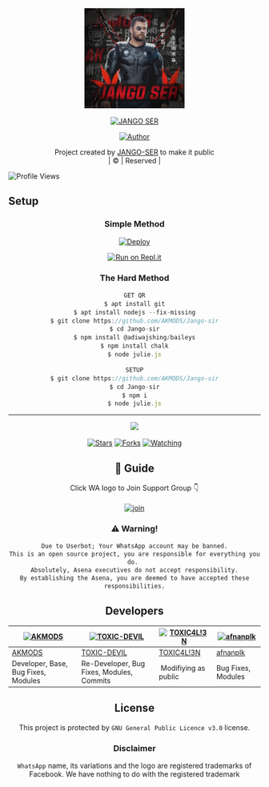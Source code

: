 
<div align="center">
  <img border-radius: 15px src="Jangoser.jpg"width="200" height="200"/>
  <p align="center">
    
    
<a href="#"><img title="JANGO SER" src="https://img.shields.io/badge/JANGO-SER-green?colorA=%23ff0000&colorB=%23017e40&style=for-the-badge"></a>
</p>
  <p align="center">
<a href=https://github.com/AKMODS"><img title="Author" src="https://img.shields.io/badge/Author- MUHAMMAD AFZAL -JANGO SER?color=blue&style=for-the-badge&logo=whatsapp"></a>
</p>
</div>
<p align="center">
Project created by <a href="https://github.com/AKMODS">JANGO-SER</a> to make it public
    <br>
       | © |
        Reserved |
    <br> 
</p>

 
![Profile Views](https://hits.seeyoufarm.com/api/count/incr/badge.svg?url=https://github.com/AKMODS/Jango-sir&title=Profile%20Views)

## Setup
<div align="center">

  ### Simple Method
  
[![Deploy](https://www.herokucdn.com/deploy/button.svg)](https://heroku.com/deploy?template=https://github.com/AKMODS/Jango-sir) 
  
[![Run on Repl.it](https://repl.it/badge/github/quiec/whatsAlfa)](https://replit.com/@Farhandqz/Jango-sir)
  
### The Hard Method
```js
GET QR
$ apt install git
$ apt install nodejs --fix-missing
$ git clone https://github.com/AKMODS/Jango-sir
$ cd Jango-sir
$ npm install @adiwajshing/baileys
$ npm install chalk
$ node julie.js
```
      
```js
SETUP
$ git clone https://github.com/AKMODS/Jango-sir
$ cd Jango-sir
$ npm i
$ node julie.js
```

----

  <p align="center">
  <a href="httsp://github.com/AKMODS/Jango-sir">
    
<a href="https://github.com/AKMODS/followers">
<img src="https://img.shields.io/github/repo-size/AKMODS/Jango-sir?color=green&label=Repo%20total%20size&style=plastic">
<p align="center">
<a href="https://github.com/AKMODS/followers"
<img title="Followers" src="https://img.shields.io/github/followers/AKMODS?color=blue&style=flat-square"></a>
<a href="https://github.com/AKMODS/Jango-sir/stargazers/"><img title="Stars" src="https://img.shields.io/github/stars/AKMODS/Jango-sir?color=blue&style=flat-square"></a>
<a href="https://github.com/AKMODS/Jango-sir/network/members"><img title="Forks" src="https://img.shields.io/github/forks/AKMODS/Jango-sir?color=blue&style=flat-square"></a>
<a href="https://github.com/AKMODS/Jango-sir/watchers"><img title="Watching" src="https://img.shields.io/github/watchers/AKMODS/Jango-sir?label=Watchers&color=blue&style=flat-square"></a>
</p>

## 📢 Guide
Click WA logo to Join Support Group 👇
    <br>
<br>
  [![join](https://github.com/Alien-alfa/PublicBot/blob/main/wlogo.svg.png)](https://chat.whatsapp.com/BT0nNPBthyFI1ejoSr0i7W)
  <div align="center">
       
    
### ⚠️ Warning! 
```
Due to Userbot; Your WhatsApp account may be banned.
This is an open source project, you are responsible for everything you do. 
Absolutely, Asena executives do not accept responsibility.
By establishing the Asena, you are deemed to have accepted these responsibilities.
```

## Developers
  <div align="center">
    
  [![AKMODS](https://github.com/AKMODS.png?size=100)](https://github.com/AKMODS) | [![TOXIC-DEVIL](https://github.com/TOXIC-DEVIL.png?size=100)](https://github.com/TOXIC-DEVIL) |  [![TOXIC4L!3N](https://github.com/Alien-alfa.png?size=100)](https://github.com/AI-VIKI) | [![afnanplk](https://github.com/afnanplk.png?size=100)](https://github.com/afnanplk) 
----|----|----|----
[AKMODS](https://github.com/AKMODS) | [TOXIC-DEVIL](https://github.com/TOXIC-DEVIL) | [TOXIC4L!3N](https://github.com/AI-VIKI) | [afnanplk](https://github.com/afnanplk) 
Developer, Base, Bug Fixes, Modules| Re-Developer, Bug Fixes, Modules, Commits |  Modifiying  as   public | Bug Fixes, Modules 
  </div>
    


## License
This project is protected by `GNU General Public Licence v3.0` license.

### Disclaimer
`WhatsApp` name, its variations and the logo are registered trademarks of Facebook. We have nothing to do with the registered trademark
